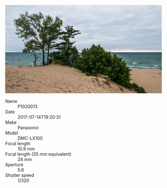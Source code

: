 [![P1020013](/photos/hd/P1020013.jpg)](/photos/full/P1020013.jpg?raw=true)

<dl>
  <dt>Name</dt>
  <dd>P1020013</dd>
  <dt>Date</dt>
  <dd>2017-07-14T19:20:31</dd>
  <dt>Make</dt>
  <dd>Panasonic</dd>
  <dt>Model</dt>
  <dd>DMC-LX100</dd>
  <dt>Focal length</dt>
  <dd>10.9 mm</dd>
  <dt>Focal length (35 mm equivalent)</dt>
  <dd>24 mm</dd>
  <dt>Aperture</dt>
  <dd>5.6</dd>
  <dt>Shutter speed</dt>
  <dd>1/320</dd>
</dl>
